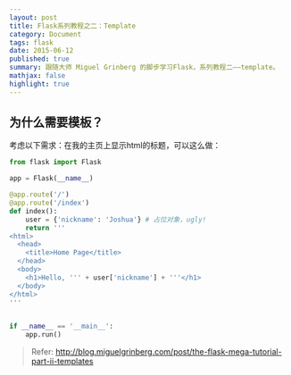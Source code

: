 ```yaml
---
layout: post
title: Flask系列教程之二：Template
category: Document
tags: flask
date: 2015-06-12
published: true
summary: 跟随大师 Miguel Grinberg 的脚步学习Flask，系列教程二——template。
mathjax: false
highlight: true
---
```


## 为什么需要模板？

考虑以下需求：在我的主页上显示html的标题，可以这么做：

```python
from flask import Flask

app = Flask(__name__)

@app.route('/')
@app.route('/index')
def index():
    user = {'nickname': 'Joshua'} # 占位对象，ugly!
    return '''
<html>
  <head>
    <title>Home Page</title>
  </head>
  <body>
    <h1>Hello, ''' + user['nickname'] + '''</h1>
  </body>
</html>
'''


if __name__ == '__main__':
    app.run()
```

> Refer: http://blog.miguelgrinberg.com/post/the-flask-mega-tutorial-part-ii-templates
